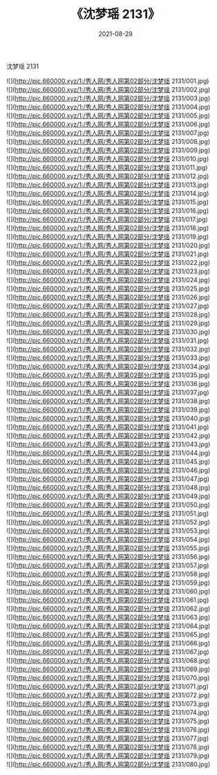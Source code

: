 ﻿---
layout: post
title:  《沈梦瑶 2131》
date:   2021-08-29
img: http://pic.660000.xyz/1:/秀人网/秀人网第02部分/沈梦瑶 2131/000.jpg
categories: [美女, 清纯, 唯美]
---

沈梦瑶 2131

  ![](http://pic.660000.xyz/1:/秀人网/秀人网第02部分/沈梦瑶 2131/001.jpg) <br> ![](http://pic.660000.xyz/1:/秀人网/秀人网第02部分/沈梦瑶 2131/002.jpg) <br> ![](http://pic.660000.xyz/1:/秀人网/秀人网第02部分/沈梦瑶 2131/003.jpg) <br> ![](http://pic.660000.xyz/1:/秀人网/秀人网第02部分/沈梦瑶 2131/004.jpg) <br> ![](http://pic.660000.xyz/1:/秀人网/秀人网第02部分/沈梦瑶 2131/005.jpg) <br> ![](http://pic.660000.xyz/1:/秀人网/秀人网第02部分/沈梦瑶 2131/006.jpg) <br> ![](http://pic.660000.xyz/1:/秀人网/秀人网第02部分/沈梦瑶 2131/007.jpg) <br> ![](http://pic.660000.xyz/1:/秀人网/秀人网第02部分/沈梦瑶 2131/008.jpg) <br> ![](http://pic.660000.xyz/1:/秀人网/秀人网第02部分/沈梦瑶 2131/009.jpg) <br> ![](http://pic.660000.xyz/1:/秀人网/秀人网第02部分/沈梦瑶 2131/010.jpg) <br> ![](http://pic.660000.xyz/1:/秀人网/秀人网第02部分/沈梦瑶 2131/011.jpg) <br> ![](http://pic.660000.xyz/1:/秀人网/秀人网第02部分/沈梦瑶 2131/012.jpg) <br> ![](http://pic.660000.xyz/1:/秀人网/秀人网第02部分/沈梦瑶 2131/013.jpg) <br> ![](http://pic.660000.xyz/1:/秀人网/秀人网第02部分/沈梦瑶 2131/014.jpg) <br> ![](http://pic.660000.xyz/1:/秀人网/秀人网第02部分/沈梦瑶 2131/015.jpg) <br> ![](http://pic.660000.xyz/1:/秀人网/秀人网第02部分/沈梦瑶 2131/016.jpg) <br> ![](http://pic.660000.xyz/1:/秀人网/秀人网第02部分/沈梦瑶 2131/017.jpg) <br> ![](http://pic.660000.xyz/1:/秀人网/秀人网第02部分/沈梦瑶 2131/018.jpg) <br> ![](http://pic.660000.xyz/1:/秀人网/秀人网第02部分/沈梦瑶 2131/019.jpg) <br> ![](http://pic.660000.xyz/1:/秀人网/秀人网第02部分/沈梦瑶 2131/020.jpg) <br> ![](http://pic.660000.xyz/1:/秀人网/秀人网第02部分/沈梦瑶 2131/021.jpg) <br> ![](http://pic.660000.xyz/1:/秀人网/秀人网第02部分/沈梦瑶 2131/022.jpg) <br> ![](http://pic.660000.xyz/1:/秀人网/秀人网第02部分/沈梦瑶 2131/023.jpg) <br> ![](http://pic.660000.xyz/1:/秀人网/秀人网第02部分/沈梦瑶 2131/024.jpg) <br> ![](http://pic.660000.xyz/1:/秀人网/秀人网第02部分/沈梦瑶 2131/025.jpg) <br> ![](http://pic.660000.xyz/1:/秀人网/秀人网第02部分/沈梦瑶 2131/026.jpg) <br> ![](http://pic.660000.xyz/1:/秀人网/秀人网第02部分/沈梦瑶 2131/027.jpg) <br> ![](http://pic.660000.xyz/1:/秀人网/秀人网第02部分/沈梦瑶 2131/028.jpg) <br> ![](http://pic.660000.xyz/1:/秀人网/秀人网第02部分/沈梦瑶 2131/029.jpg) <br> ![](http://pic.660000.xyz/1:/秀人网/秀人网第02部分/沈梦瑶 2131/030.jpg) <br> ![](http://pic.660000.xyz/1:/秀人网/秀人网第02部分/沈梦瑶 2131/031.jpg) <br> ![](http://pic.660000.xyz/1:/秀人网/秀人网第02部分/沈梦瑶 2131/032.jpg) <br> ![](http://pic.660000.xyz/1:/秀人网/秀人网第02部分/沈梦瑶 2131/033.jpg) <br> ![](http://pic.660000.xyz/1:/秀人网/秀人网第02部分/沈梦瑶 2131/034.jpg) <br> ![](http://pic.660000.xyz/1:/秀人网/秀人网第02部分/沈梦瑶 2131/035.jpg) <br> ![](http://pic.660000.xyz/1:/秀人网/秀人网第02部分/沈梦瑶 2131/036.jpg) <br> ![](http://pic.660000.xyz/1:/秀人网/秀人网第02部分/沈梦瑶 2131/037.jpg) <br> ![](http://pic.660000.xyz/1:/秀人网/秀人网第02部分/沈梦瑶 2131/038.jpg) <br> ![](http://pic.660000.xyz/1:/秀人网/秀人网第02部分/沈梦瑶 2131/039.jpg) <br> ![](http://pic.660000.xyz/1:/秀人网/秀人网第02部分/沈梦瑶 2131/040.jpg) <br> ![](http://pic.660000.xyz/1:/秀人网/秀人网第02部分/沈梦瑶 2131/041.jpg) <br> ![](http://pic.660000.xyz/1:/秀人网/秀人网第02部分/沈梦瑶 2131/042.jpg) <br> ![](http://pic.660000.xyz/1:/秀人网/秀人网第02部分/沈梦瑶 2131/043.jpg) <br> ![](http://pic.660000.xyz/1:/秀人网/秀人网第02部分/沈梦瑶 2131/044.jpg) <br> ![](http://pic.660000.xyz/1:/秀人网/秀人网第02部分/沈梦瑶 2131/045.jpg) <br> ![](http://pic.660000.xyz/1:/秀人网/秀人网第02部分/沈梦瑶 2131/046.jpg) <br> ![](http://pic.660000.xyz/1:/秀人网/秀人网第02部分/沈梦瑶 2131/047.jpg) <br> ![](http://pic.660000.xyz/1:/秀人网/秀人网第02部分/沈梦瑶 2131/048.jpg) <br> ![](http://pic.660000.xyz/1:/秀人网/秀人网第02部分/沈梦瑶 2131/049.jpg) <br> ![](http://pic.660000.xyz/1:/秀人网/秀人网第02部分/沈梦瑶 2131/050.jpg) <br> ![](http://pic.660000.xyz/1:/秀人网/秀人网第02部分/沈梦瑶 2131/051.jpg) <br> ![](http://pic.660000.xyz/1:/秀人网/秀人网第02部分/沈梦瑶 2131/052.jpg) <br> ![](http://pic.660000.xyz/1:/秀人网/秀人网第02部分/沈梦瑶 2131/053.jpg) <br> ![](http://pic.660000.xyz/1:/秀人网/秀人网第02部分/沈梦瑶 2131/054.jpg) <br> ![](http://pic.660000.xyz/1:/秀人网/秀人网第02部分/沈梦瑶 2131/055.jpg) <br> ![](http://pic.660000.xyz/1:/秀人网/秀人网第02部分/沈梦瑶 2131/056.jpg) <br> ![](http://pic.660000.xyz/1:/秀人网/秀人网第02部分/沈梦瑶 2131/057.jpg) <br> ![](http://pic.660000.xyz/1:/秀人网/秀人网第02部分/沈梦瑶 2131/058.jpg) <br> ![](http://pic.660000.xyz/1:/秀人网/秀人网第02部分/沈梦瑶 2131/059.jpg) <br> ![](http://pic.660000.xyz/1:/秀人网/秀人网第02部分/沈梦瑶 2131/060.jpg) <br> ![](http://pic.660000.xyz/1:/秀人网/秀人网第02部分/沈梦瑶 2131/061.jpg) <br> ![](http://pic.660000.xyz/1:/秀人网/秀人网第02部分/沈梦瑶 2131/062.jpg) <br> ![](http://pic.660000.xyz/1:/秀人网/秀人网第02部分/沈梦瑶 2131/063.jpg) <br> ![](http://pic.660000.xyz/1:/秀人网/秀人网第02部分/沈梦瑶 2131/064.jpg) <br> ![](http://pic.660000.xyz/1:/秀人网/秀人网第02部分/沈梦瑶 2131/065.jpg) <br> ![](http://pic.660000.xyz/1:/秀人网/秀人网第02部分/沈梦瑶 2131/066.jpg) <br> ![](http://pic.660000.xyz/1:/秀人网/秀人网第02部分/沈梦瑶 2131/067.jpg) <br> ![](http://pic.660000.xyz/1:/秀人网/秀人网第02部分/沈梦瑶 2131/068.jpg) <br> ![](http://pic.660000.xyz/1:/秀人网/秀人网第02部分/沈梦瑶 2131/069.jpg) <br> ![](http://pic.660000.xyz/1:/秀人网/秀人网第02部分/沈梦瑶 2131/070.jpg) <br> ![](http://pic.660000.xyz/1:/秀人网/秀人网第02部分/沈梦瑶 2131/071.jpg) <br> ![](http://pic.660000.xyz/1:/秀人网/秀人网第02部分/沈梦瑶 2131/072.jpg) <br> ![](http://pic.660000.xyz/1:/秀人网/秀人网第02部分/沈梦瑶 2131/073.jpg) <br> ![](http://pic.660000.xyz/1:/秀人网/秀人网第02部分/沈梦瑶 2131/074.jpg) <br> ![](http://pic.660000.xyz/1:/秀人网/秀人网第02部分/沈梦瑶 2131/075.jpg) <br> ![](http://pic.660000.xyz/1:/秀人网/秀人网第02部分/沈梦瑶 2131/076.jpg) <br> ![](http://pic.660000.xyz/1:/秀人网/秀人网第02部分/沈梦瑶 2131/077.jpg) <br> ![](http://pic.660000.xyz/1:/秀人网/秀人网第02部分/沈梦瑶 2131/078.jpg) <br> ![](http://pic.660000.xyz/1:/秀人网/秀人网第02部分/沈梦瑶 2131/079.jpg) <br> ![](http://pic.660000.xyz/1:/秀人网/秀人网第02部分/沈梦瑶 2131/080.jpg) <br>